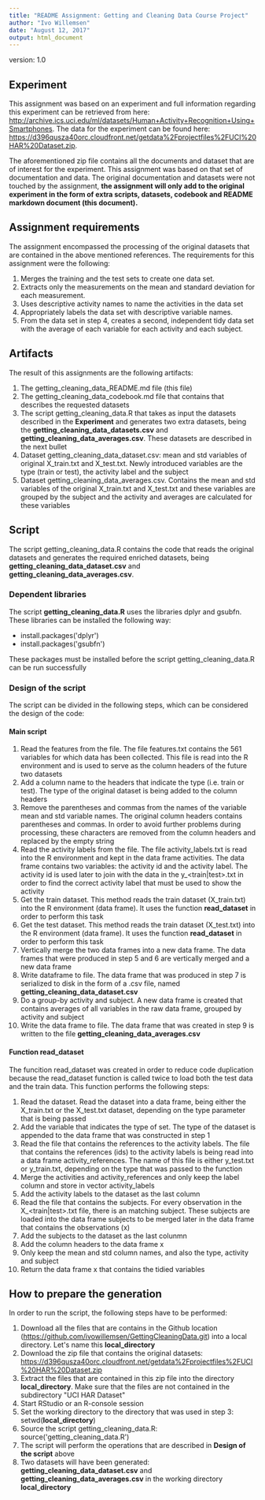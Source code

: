 ```yaml
---
title: "README Assignment: Getting and Cleaning Data Course Project"
author: "Ivo Willemsen"
date: "August 12, 2017"
output: html_document
---
```

version: 1.0

## Experiment

This assignment was based on an experiment and full information regarding this experiment can be retrieved from here: http://archive.ics.uci.edu/ml/datasets/Human+Activity+Recognition+Using+Smartphones. The data for the experiment can be found here: https://d396qusza40orc.cloudfront.net/getdata%2Fprojectfiles%2FUCI%20HAR%20Dataset.zip. 

The aforementioned zip file contains all the documents and dataset that are of interest for the experiment. This assignment was based on that set of documentation and data. The original documentation and datasets were not touched by the assignment, **the assignment will only add to the original experiment in the form of extra scripts, datasets, codebook and README markdown document (this document).**

## Assignment requirements

The assignment encompassed the processing of the original datasets that are contained in the above mentioned references. The requirements for this assignment were the following:

1. Merges the training and the test sets to create one data set.
2. Extracts only the measurements on the mean and standard deviation for each measurement.
3. Uses descriptive activity names to name the activities in the data set
4. Appropriately labels the data set with descriptive variable names.
5. From the data set in step 4, creates a second, independent tidy data set with the average of each variable for each activity and each subject.

## Artifacts

The result of this assignments are the following artifacts:

1. The getting_cleaning_data_README.md file (this file)
2. The getting_cleaning_data_codebook.md file that contains that describes the requested datasets
3. The script getting_cleaning_data.R that takes as input the datasets described in the **Experiment** and generates two extra datasets, being the **getting_cleaning_data_datasets.csv** and **getting_cleaning_data_averages.csv**. These datasets are described in the next bullet
4. Dataset getting_cleaning_data_dataset.csv: mean and std variables of original X_train.txt and X_test.txt. Newly introduced variables are the type (train or test), the activity label and the subject
5. Dataset getting_cleaning_data_averages.csv. Contains the mean and std variables of the original X_train.txt and X_test.txt and these variables are grouped by the subject and the activity and averages are calculated for these variables

## Script

The script getting_cleaning_data.R contains the code that reads the original datasets and generates the required enriched datasets, being **getting_cleaning_data_dataset.csv** and **getting_cleaning_data_averages.csv**.

### Dependent libraries

The script **getting_cleaning_data.R** uses the libraries dplyr and gsubfn. These libraries can be installed the following way:
* install.packages('dplyr')
* install.packages('gsubfn')

These packages must be installed before the script getting_cleaning_data.R can be run successfully

### Design of the script

The script can be divided in the following steps, which can be considered the design of the code:

#### Main script

1. Read the features from the file. The file features.txt contains the 561 variables for which data has been collected. This file is read into the R environment and is used to serve as the column headers of the future two datasets 
2. Add a column name to the headers that indicate the type (i.e. train or test). The type of the original dataset is being added to the column headers
3. Remove the parentheses and commas from the names of the variable mean and std variable names. The original column headers contains parentheses and commas. In order to avoid further problems during processing, these characters are removed from the column headers and replaced by the empty string
4. Read the activity labels from the file. The file activity_labels.txt is read into the R environment and kept in the data frame activities. The data frame contains two variables: the activity id and the activity label. The activity id is used later to join with the data in the y_<train|test>.txt in order to find the correct activity label that must be used to show the activity
5. Get the train dataset. This method reads the train dataset (X_train.txt) into the R environment (data frame). It uses the function **read_dataset** in order to perform this task
6. Get the test dataset. This method reads the train dataset (X_test.txt) into the R environment (data frame). It uses the function **read_dataset** in order to perform this task
7. Vertically merge the two data frames into a new data frame. The data frames that were produced in step 5 and 6 are vertically merged and a new data frame
8. Write dataframe to file. The data frame that was produced in step 7 is serialized to disk in the form of a .csv file, named **getting_cleaning_data_dataset.csv**
9. Do a group-by activity and subject. A new data frame is created that contains averages of all variables in the raw data frame, grouped by activity and subject
10. Write the data frame to file. The data frame that was created in step 9 is written to the file **getting_cleaning_data_averages.csv**

#### Function read_dataset

The funcition read_dataset was created in order to reduce code duplication because the read_dataset function is called twice to load both the test data and the train data. This function performs the following steps:

1. Read the dataset. Read the dataset into a data frame, being either the X_train.txt or the X_test.txt dataset, depending on the type parameter that is being passed
2. Add the variable that indicates the type of set. The type of the dataset is appended to the data frame that was constructed in step 1
3. Read the file that contains the references to the activity labels. The file that contains the references (ids) to the activity labels is being read into a data frame activity_references. The name of this file is either y_test.txt or y_train.txt, depending on the type that was passed to the function
4. Merge the activities and activity_references and only keep the label column and store in vector activity_labels
6. Add the activity labels to the dataset as the last column
6. Read the file that contains the subjects. For every observation in the X_<train|test>.txt file, there is an matching subject. These subjects are loaded into the data frame subjects to be merged later in the data frame that contains the observations (x)
7. Add the subjects to the dataset as the last colunmn
8. Add the column headers to the data frame x
9. Only keep the mean and std column names, and also the type, activity and subject
10. Return the data frame x that contains the tidied variables

## How to prepare the generation

In order to run the script, the following steps have to be performed:

1. Download all the files that are contains in the Github location (https://github.com/ivowillemsen/GettingCleaningData.git) into a local directory. Let's name this **local_directory**
2. Download the zip file that contains the original datasets: https://d396qusza40orc.cloudfront.net/getdata%2Fprojectfiles%2FUCI%20HAR%20Dataset.zip
3. Extract the files that are contained in this zip file into the directory **local_directory**. Make sure that the files are not contained in the subdirectory "UCI HAR Dataset"
4. Start RStudio or an R-console session
5. Set the working directory to the directory that was used in step 3: setwd(**local_directory**)
6. Source the script getting_cleaning_data.R: source('getting_cleaning_data.R')
7. The script will perform the operations that are described in **Design of the script** above
8. Two datasets will have been generated: **getting_cleaning_data_dataset.csv** and **getting_cleaning_data_averages.csv** in the working directory **local_directory**

